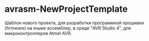 avrasm-NewProjectTemplate
=========================

Шаблон нового проекта, 
для разработки программной прошивки (firmware) на языке ассемблер, 
в среде "AVR Studio 4", 
для микроконтроллеров Atmel AVR.
